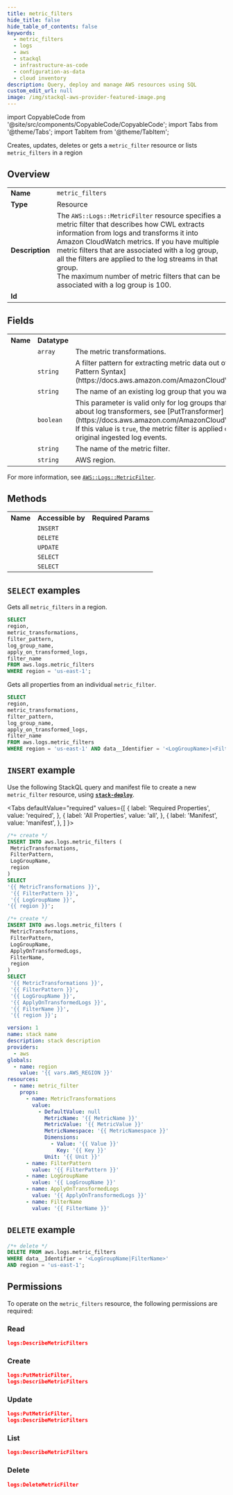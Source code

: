 ```yaml
---
title: metric_filters
hide_title: false
hide_table_of_contents: false
keywords:
  - metric_filters
  - logs
  - aws
  - stackql
  - infrastructure-as-code
  - configuration-as-data
  - cloud inventory
description: Query, deploy and manage AWS resources using SQL
custom_edit_url: null
image: /img/stackql-aws-provider-featured-image.png
---
```


import CopyableCode from '@site/src/components/CopyableCode/CopyableCode';
import Tabs from '@theme/Tabs';
import TabItem from '@theme/TabItem';

Creates, updates, deletes or gets a <code>metric_filter</code> resource or lists <code>metric_filters</code> in a region

## Overview
<table>
<tbody>
<tr><td><b>Name</b></td><td><code>metric_filters</code></td></tr>
<tr><td><b>Type</b></td><td>Resource</td></tr>
<tr><td><b>Description</b></td><td>The <code>AWS::Logs::MetricFilter</code> resource specifies a metric filter that describes how CWL extracts information from logs and transforms it into Amazon CloudWatch metrics. If you have multiple metric filters that are associated with a log group, all the filters are applied to the log streams in that group.<br />The maximum number of metric filters that can be associated with a log group is 100.</td></tr>
<tr><td><b>Id</b></td><td><CopyableCode code="aws.logs.metric_filters" /></td></tr>
</tbody>
</table>

## Fields
<table>
<tbody>
<tr><th>Name</th><th>Datatype</th><th>Description</th></tr><tr><td><CopyableCode code="metric_transformations" /></td><td><code>array</code></td><td>The metric transformations.</td></tr>
<tr><td><CopyableCode code="filter_pattern" /></td><td><code>string</code></td><td>A filter pattern for extracting metric data out of ingested log events. For more information, see &#91;Filter and Pattern Syntax&#93;(https://docs.aws.amazon.com/AmazonCloudWatch/latest/logs/FilterAndPatternSyntax.html).</td></tr>
<tr><td><CopyableCode code="log_group_name" /></td><td><code>string</code></td><td>The name of an existing log group that you want to associate with this metric filter.</td></tr>
<tr><td><CopyableCode code="apply_on_transformed_logs" /></td><td><code>boolean</code></td><td>This parameter is valid only for log groups that have an active log transformer. For more information about log transformers, see &#91;PutTransformer&#93;(https://docs.aws.amazon.com/AmazonCloudWatchLogs/latest/APIReference/API_PutTransformer.html).<br />If this value is <code>true</code>, the metric filter is applied on the transformed version of the log events instead of the original ingested log events.</td></tr>
<tr><td><CopyableCode code="filter_name" /></td><td><code>string</code></td><td>The name of the metric filter.</td></tr>
<tr><td><CopyableCode code="region" /></td><td><code>string</code></td><td>AWS region.</td></tr>
</tbody>
</table>

For more information, see <a href="https://docs.aws.amazon.com/AWSCloudFormation/latest/UserGuide/aws-resource-logs-metricfilter.html"><code>AWS::Logs::MetricFilter</code></a>.

## Methods

<table>
<tbody>
  <tr>
    <th>Name</th>
    <th>Accessible by</th>
    <th>Required Params</th>
  </tr>
  <tr>
    <td><CopyableCode code="create_resource" /></td>
    <td><code>INSERT</code></td>
    <td><CopyableCode code="FilterPattern, LogGroupName, MetricTransformations, region" /></td>
  </tr>
  <tr>
    <td><CopyableCode code="delete_resource" /></td>
    <td><code>DELETE</code></td>
    <td><CopyableCode code="data__Identifier, region" /></td>
  </tr>
  <tr>
    <td><CopyableCode code="update_resource" /></td>
    <td><code>UPDATE</code></td>
    <td><CopyableCode code="data__Identifier, data__PatchDocument, region" /></td>
  </tr>
  <tr>
    <td><CopyableCode code="list_resources" /></td>
    <td><code>SELECT</code></td>
    <td><CopyableCode code="region" /></td>
  </tr>
  <tr>
    <td><CopyableCode code="get_resource" /></td>
    <td><code>SELECT</code></td>
    <td><CopyableCode code="data__Identifier, region" /></td>
  </tr>
</tbody>
</table>

## `SELECT` examples
Gets all <code>metric_filters</code> in a region.
```sql
SELECT
region,
metric_transformations,
filter_pattern,
log_group_name,
apply_on_transformed_logs,
filter_name
FROM aws.logs.metric_filters
WHERE region = 'us-east-1';
```
Gets all properties from an individual <code>metric_filter</code>.
```sql
SELECT
region,
metric_transformations,
filter_pattern,
log_group_name,
apply_on_transformed_logs,
filter_name
FROM aws.logs.metric_filters
WHERE region = 'us-east-1' AND data__Identifier = '<LogGroupName>|<FilterName>';
```

## `INSERT` example

Use the following StackQL query and manifest file to create a new <code>metric_filter</code> resource, using [__`stack-deploy`__](https://pypi.org/project/stack-deploy/).

<Tabs
    defaultValue="required"
    values={[
      { label: 'Required Properties', value: 'required', },
      { label: 'All Properties', value: 'all', },
      { label: 'Manifest', value: 'manifest', },
    ]
}>
<TabItem value="required">

```sql
/*+ create */
INSERT INTO aws.logs.metric_filters (
 MetricTransformations,
 FilterPattern,
 LogGroupName,
 region
)
SELECT 
'{{ MetricTransformations }}',
 '{{ FilterPattern }}',
 '{{ LogGroupName }}',
'{{ region }}';
```
</TabItem>
<TabItem value="all">

```sql
/*+ create */
INSERT INTO aws.logs.metric_filters (
 MetricTransformations,
 FilterPattern,
 LogGroupName,
 ApplyOnTransformedLogs,
 FilterName,
 region
)
SELECT 
 '{{ MetricTransformations }}',
 '{{ FilterPattern }}',
 '{{ LogGroupName }}',
 '{{ ApplyOnTransformedLogs }}',
 '{{ FilterName }}',
 '{{ region }}';
```
</TabItem>
<TabItem value="manifest">

```yaml
version: 1
name: stack name
description: stack description
providers:
  - aws
globals:
  - name: region
    value: '{{ vars.AWS_REGION }}'
resources:
  - name: metric_filter
    props:
      - name: MetricTransformations
        value:
          - DefaultValue: null
            MetricName: '{{ MetricName }}'
            MetricValue: '{{ MetricValue }}'
            MetricNamespace: '{{ MetricNamespace }}'
            Dimensions:
              - Value: '{{ Value }}'
                Key: '{{ Key }}'
            Unit: '{{ Unit }}'
      - name: FilterPattern
        value: '{{ FilterPattern }}'
      - name: LogGroupName
        value: '{{ LogGroupName }}'
      - name: ApplyOnTransformedLogs
        value: '{{ ApplyOnTransformedLogs }}'
      - name: FilterName
        value: '{{ FilterName }}'

```
</TabItem>
</Tabs>

## `DELETE` example

```sql
/*+ delete */
DELETE FROM aws.logs.metric_filters
WHERE data__Identifier = '<LogGroupName|FilterName>'
AND region = 'us-east-1';
```

## Permissions

To operate on the <code>metric_filters</code> resource, the following permissions are required:

### Read
```json
logs:DescribeMetricFilters
```

### Create
```json
logs:PutMetricFilter,
logs:DescribeMetricFilters
```

### Update
```json
logs:PutMetricFilter,
logs:DescribeMetricFilters
```

### List
```json
logs:DescribeMetricFilters
```

### Delete
```json
logs:DeleteMetricFilter
```
